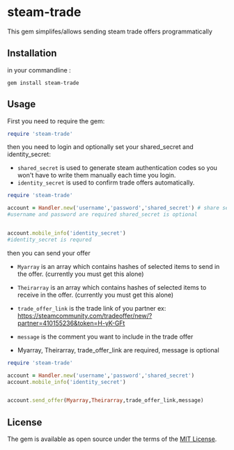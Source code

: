 # steam-trade

This gem simplifes/allows sending steam trade offers programmatically

## Installation
in your commandline :

`gem install steam-trade`

## Usage
First you need to require the gem:
```ruby
require 'steam-trade'
```

then you need to login and optionally set your shared_secret and identity_secret:
- `shared_secret` is used to generate steam authentication codes so you won't have to write them manually each time you login.
- `identity_secret` is used to confirm trade offers automatically.
```ruby
require 'steam-trade'

account = Handler.new('username','password','shared_secret') # share secret is optional
#username and password are required shared_secret is optional


account.mobile_info('identity_secret')
#identity_secret is requred

```

then you can send your offer 
- `Myarray` is an array which contains hashes of selected items to send in the offer. (currently you must get this alone)
- `Theirarray` is an array which contains hashes of selected items to receive in the offer. (currently you must get this alone)
- `trade_offer_link` is the trade link of you partner ex: https://steamcommunity.com/tradeoffer/new/?partner=410155236&token=H-yK-GFt
- `message` is the comment you want to include in the trade offer

- Myarray, Theirarray, trade_offer_link are required, message is optional
```ruby
require 'steam-trade'

account = Handler.new('username','password','shared_secret')
account.mobile_info('identity_secret')


account.send_offer(Myarray,Theirarray,trade_offer_link,message)
```


## License

The gem is available as open source under the terms of the [MIT License](https://opensource.org/licenses/MIT).
